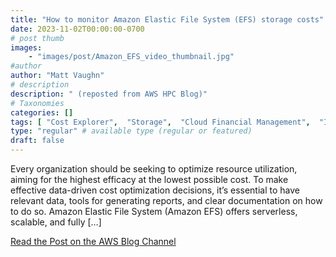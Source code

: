 ```yaml
---
title: "How to monitor Amazon Elastic File System (EFS) storage costs"
date: 2023-11-02T00:00:00-0700
# post thumb
images:
    - "images/post/Amazon_EFS_video_thumbnail.jpg"
#author
author: "Matt Vaughn"
# description
description: " (reposted from AWS HPC Blog)"
# Taxonomies
categories: []
tags: [ "Cost Explorer",  "Storage",  "Cloud Financial Management",  "Intermediate (200)",  "Elastic File System (EFS)",  "hpcblog", ]
type: "regular" # available type (regular or featured)
draft: false
---
```


Every organization should be seeking to optimize resource utilization, aiming for the highest efficacy at the lowest possible cost. To make effective data-driven cost optimization decisions, it’s essential to have relevant data, tools for generating reports, and clear documentation on how to do so. Amazon Elastic File System (Amazon EFS) offers serverless, scalable, and fully […]

<a href="https://aws.amazon.com/blogs/storage/monitor-amazon-elastic-file-system-amazon-efs-storage-costs/" class="btn btn-primary btn-lg active" role="button" aria-pressed="true" style="margin-top: 8px;">Read the Post on the AWS Blog Channel</a>